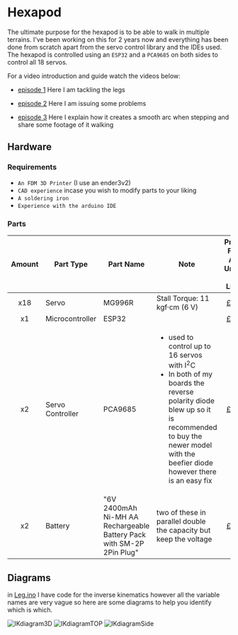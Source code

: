 # Hexapod

The ultimate purpose for the hexapod is to be able to walk in multiple terrains.
I've been working on this for 2 years now and everything has been done from scratch apart from the servo control library and the IDEs used.
The hexapod is controlled using an `ESP32` and a `PCA9685` on both sides to control all 18 servos.

For a video introduction and guide watch the videos below:
  - [episode 1](https://www.youtube.com/watch?v=Y2SkA0lwIdg)
    Here I am tackling the legs

  - [episode 2](https://www.youtube.com/watch?v=KBEews2-PPQ)
    Here I am issuing some problems
    
  - [episode 3](https://www.youtube.com/watch?v=KYlweOxck5U)
    Here I explain how it creates a smooth arc when stepping and share some footage of it walking

## Hardware
### Requirements
  - `An FDM 3D Printer` (I use an ender3v2)
  - `CAD experience` incase you wish to modify parts to your liking
  - `A soldering iron`
  - `Experience with the arduino IDE`
### Parts
  | Amount | Part Type  | Part Name | Note | Price For All Units / Link |
  |:---:| ---------- | --------- | ------- | :-------------:|
  | x18| Servo  | MG996R  | Stall Torque: 11 kgf·cm (6 V) | [£93](https://www.amazon.co.uk/diymore-Digital-Helicopter-Airplane-controls/dp/B09KZRPJ41/ref=sr_1_5?crid=1FIV9EMT1TRCD&keywords=mg996r&qid=1665498784&qu=eyJxc2MiOiIzLjg3IiwicXNhIjoiMy44MyIsInFzcCI6IjMuNDAifQ%3D%3D&sprefix=mg996r%2Caps%2C218&sr=8-5)|
  | x1 | Microcontroller  | ESP32 |     |[£10](https://www.amazon.co.uk/AZDelivery-NodeMcu-CP2102-Development-including/dp/B071P98VTG/ref=sr_1_4?crid=27JBP48B85OKK&keywords=esp32&qid=1665498996&qu=eyJxc2MiOiI1LjgyIiwicXNhIjoiNC43OSIsInFzcCI6IjQuNDQifQ%3D%3D&refinements=p_89%3AAZDelivery&rnid=1632651031&s=computers&sprefix=esp32+%2Caps%2C97&sr=1-4) |
  | x2 | Servo Controller | PCA9685 | <ul><li>used to control up to 16 servos with $\text{I}^2\text{C}$</li><li>In both of my boards the reverse polarity diode blew up so it is recommended to buy the newer model with the beefier diode however there is an easy fix</li></ul>|[£26](https://www.amazon.co.uk/SunFounder-PCA9685-Channel-Arduino-Raspberry/dp/B014KTSMLA/ref=sr_1_6?crid=1Z2B2VAWX7VAH&keywords=pca9685&qid=1665499045&qu=eyJxc2MiOiIzLjcyIiwicXNhIjoiMy4xNCIsInFzcCI6IjIuODEifQ%3D%3D&s=computers&sprefix=pca9685%2Ccomputers%2C82&sr=1-6) |
  | x2 | Battery | "6V 2400mAh Ni-MH AA Rechargeable<br> Battery Pack with SM-2P 2Pin Plug" |two of these in parallel double the capacity but keep the voltage|[£30](https://www.amazon.co.uk/Hootracker-2400mAh-Rechargeable-Battery-Vehicles/dp/B085WVBYXK/ref=sr_1_6?keywords=6v+battery+pack&qid=1665499186&qu=eyJxc2MiOiIzLjc3IiwicXNhIjoiMy40MCIsInFzcCI6IjMuMTkifQ%3D%3D&sr=8-6)|


## Diagrams

in [Leg.ino](https://github.com/marcuscw/Hexapod/blob/main/HexapodESP32/Leg.ino) I have code for the inverse kinematics however all the variable names are very vague so here are some diagrams to help you identify which is which.

![IKdiagram3D](https://user-images.githubusercontent.com/59029701/194750931-4ebb3173-77f8-49c2-b223-9b08e427c842.jpg)
![IKdiagramTOP](https://user-images.githubusercontent.com/59029701/194750799-57d6da29-e047-4dfb-b61f-939cb031b969.jpg)
![IKdiagramSide](https://user-images.githubusercontent.com/59029701/194750801-5e077e23-9713-4215-8c6d-226e757891e5.jpg)
